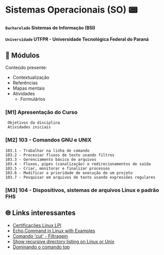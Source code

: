# Sistemas Operacionais (SO) 📟

#### `Bacharelado` Sistemas de Informação (BSI)
#### `Universidade` UTFPR - Universidade Tecnológica Federal do Paraná

## 🧮 Módulos

Conteúdo presente:
- Contextualização 
- Referências
- Mapas mentais
- Atividades
  - Formulários
### [M1] Apresentação do Curso
     Objetivos da disciplina
     Atividades iniciais

### [M2] 103 - Comandos GNU e UNIX
    103.1 - Trabalhar na linha de comando
    103.2 - Processar fluxos de texto usando filtros
    103.3 - Gerenciamento básico de arquivos
    103.4 - Fluxos, pipes (canalização) e redirecionamentos de saída
    103.5 - Criar, monitorar e finalizar processos
    103.6 - Modificar a prioridade de execução de um projeto
    103.7 - Pesquisar em arquivos de texto usando expressões regulares

### [M3] 104 - Dispositivos, sistemas de arquivos Linux e padrão FHS

## 🌐 Links interessantes
- [Certificações Linux LPI](https://lpibrasil.com.br/)
- [Echo Command in Linux with Examples](https://linuxize.com/post/echo-command-in-linux-with-examples/#:~:text=To%20print%20a%20double%20quote,it%20with%20the%20backslash%20character.&text=Display%20a%20line%20of%20text%20containing%20a%20single%20quote.,use%20the%20ANSI%2DC%20Quoting%20.&text=Display%20a%20message%20containing%20special%20characters.)
- [Comando 'cut' - Filtragem](https://gnulinuxbr.wordpress.com/2009/07/03/filtragem-1-2-cut/)
- [Show recursive directory listing on Linux or Unix](https://www.cyberciti.biz/faq/how-to-show-recursive-directory-listing-on-linux-or-unix/)
- [Dominando o comando top](https://www.linuxdescomplicado.com.br/2013/12/comandos-linux-dominando-o-comando-top.html)
